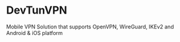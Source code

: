 # DevTunVPN
Mobile VPN Solution that supports OpenVPN, WireGuard, IKEv2 and Android &amp; iOS platform
